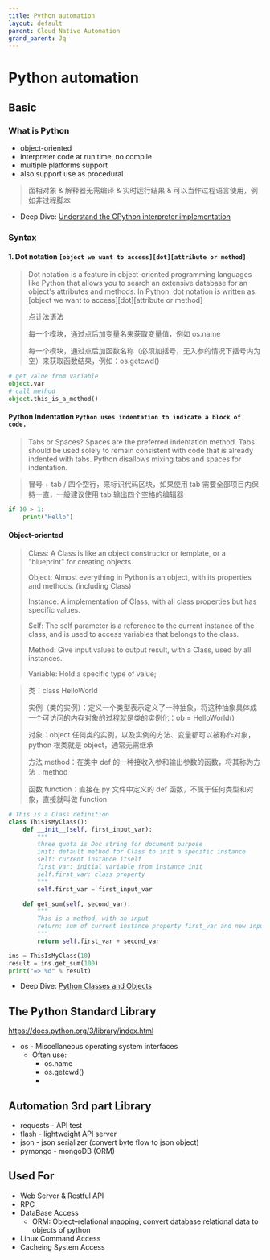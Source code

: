 ```yaml
---
title: Python automation
layout: default
parent: Cloud Native Automation
grand_parent: Jq
---
```


# Python automation

## Basic

### What is Python
* object-oriented
* interpreter code at run time, no compile
* multiple platforms support
* also support use as procedural

> 面相对象 & 解释器无需编译 & 实时运行结果 & 可以当作过程语言使用，例如非过程脚本

* Deep Dive: [Understand the CPython interpreter implementation](https://adamyanna.github.io/docs/archives/2020/2020-04-13-cpython-implementation/#%E8%BF%9B%E5%85%A5%E6%BA%90%E4%BB%A3%E7%A0%81%E5%88%86%E6%9E%90%E4%B9%8B%E5%89%8D)

### Syntax

#### 1. Dot notation `[object we want to access][dot][attribute or method]` 
> Dot notation is a feature in object-oriented programming languages like Python that allows you to search an extensive database for an object's attributes and methods. In Python, dot notation is written as: [object we want to access][dot][attribute or method]
> 
> 点计法语法
> 
> 每一个模块，通过点后加变量名来获取变量值，例如 os.name
> 
> 每一个模块，通过点后加函数名称（必须加括号，无入参的情况下括号内为空）来获取函数结果，例如：os.getcwd()
```python
# get value from variable
object.var
# call method
object.this_is_a_method()
```

#### Python Indentation `Python uses indentation to indicate a block of code.`
> Tabs or Spaces? Spaces are the preferred indentation method. Tabs should be used solely to remain consistent with code that is already indented with tabs. Python disallows mixing tabs and spaces for indentation.

> 冒号 + tab / 四个空行，来标识代码区块，如果使用 tab 需要全部项目内保持一直，一般建议使用 tab 输出四个空格的编辑器
```python
if 10 > 1:
    print("Hello")
```

#### Object-oriented

> Class: A Class is like an object constructor or template, or a "blueprint" for creating objects.
> 
> Object: Almost everything in Python is an object, with its properties and methods. (including Class)
> 
> Instance: A implementation of Class, with all class properties but has specific values.
>
> Self: The self parameter is a reference to the current instance of the class, and is used to access variables that belongs to the class.
> 
> Method: Give input values to output result, with a Class, used by all instances.
> 
> Variable: Hold a specific type of value;


> 类：class HelloWorld
>
> 实例（类的实例）：定义一个类型表示定义了一种抽象，将这种抽象具体成一个可访问的内存对象的过程就是类的实例化：ob = HelloWorld()
> 
> 对象：object 任何类的实例，以及实例的方法、变量都可以被称作对象，python 根类就是 object，通常无需继承 
> 
> 方法 method：在类中 def 的一种接收入参和输出参数的函数，将其称为方法：method 
> 
> 函数 function：直接在 py 文件中定义的 def 函数，不属于任何类型和对象，直接就叫做 function

```python
# This is a Class definition
class ThisIsMyClass():
    def __init__(self, first_input_var):
        """
        three quota is Doc string for document purpose
        init: default method for Class to init a specific instance
        self: current instance itself
        first_var: initial variable from instance init
        self.first_var: class property
        """
        self.first_var = first_input_var

    def get_sum(self, second_var):
        """
        This is a method, with an input
        return: sum of current instance property first_var and new input
        """
        return self.first_var + second_var

ins = ThisIsMyClass(10)
result = ins.get_sum(100)
print("=> %d" % result)
```

* Deep Dive: [Python Classes and Objects](https://www.w3schools.com/python/python_classes.asp)

## The Python Standard Library
https://docs.python.org/3/library/index.html
* os - Miscellaneous operating system interfaces
  * Often use:
    * os.name
    * os.getcwd()
    * 



## Automation 3rd part Library
* requests - API test
* flash - lightweight API server 
* json - json serializer (convert byte flow to json object)
* pymongo - mongoDB (ORM)


## Used For
* Web Server & Restful API
* RPC
* DataBase Access
  * ORM: Object–relational mapping, convert database relational data to objects of python
* Linux Command Access
* Cacheing System Access